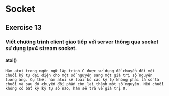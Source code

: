 # Socket

## Exercise 13 
### Viết chương trình client giao tiếp với server thông qua socket sử dụng ipv4 stream socket.

#### atoi()
    Hàm atoi trong ngôn ngữ lập trình C được sử dụng để chuyển đổi một chuỗi ký tự đại diện cho một số nguyên sang một giá trị số nguyên tương ứng. Cụ thể, hàm atoi sẽ loại bỏ các ký tự không phải là số từ chuỗi và sau đó chuyển đổi phần còn lại thành một số nguyên. Nếu chuỗi không có bất kỳ ký tự số nào, hàm sẽ trả về giá trị 0.